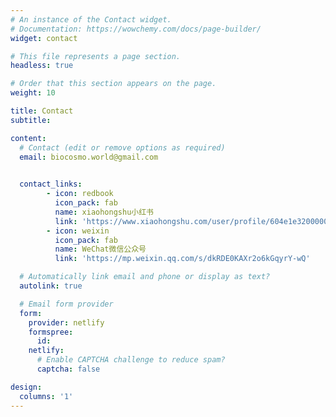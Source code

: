 ```yaml
---
# An instance of the Contact widget.
# Documentation: https://wowchemy.com/docs/page-builder/
widget: contact

# This file represents a page section.
headless: true

# Order that this section appears on the page.
weight: 10

title: Contact
subtitle:

content:
  # Contact (edit or remove options as required)
  email: biocosmo.world@gmail.com
  

  contact_links:
        - icon: redbook
          icon_pack: fab
          name: xiaohongshu小红书
          link: 'https://www.xiaohongshu.com/user/profile/604e1e320000000001009916?xhsshare=CopyLink&appuid=5a847fd811be1034623e5c98&apptime=1676491691'
        - icon: weixin
          icon_pack: fab
          name: WeChat微信公众号
          link: 'https://mp.weixin.qq.com/s/dkRDE0KAXr2o6kGqyrY-wQ'

  # Automatically link email and phone or display as text?
  autolink: true

  # Email form provider
  form:
    provider: netlify
    formspree:
      id:
    netlify:
      # Enable CAPTCHA challenge to reduce spam?
      captcha: false

design:
  columns: '1'
---
```


